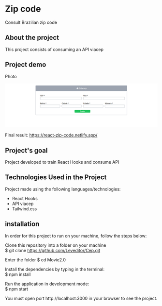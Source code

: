 # Zip code

Consult Brazilian zip code

## About the project

This project consists of consuming an API viacep

## Project demo

Photo

![Foto do projeto](projectPhoto.png)

Final result: https://react-zip-code.netlify.app/

## Project's goal

Project developed to train React Hooks and consume API

## Technologies Used in the Project

Project made using the following languages/technologies:

* React Hooks
* API viacep
* Tailwind.css

## installation

In order for this project to run on your machine, follow the steps below:

Clone this repository into a folder on your machine  
$ git clone https://github.com/Leveditor/Cep.git  

Enter the folder
$ cd Movie2.0  

Install the dependencies by typing in the terminal:  
$ npm install  

Run the application in development mode:  
$ npm start

You must open port http://localhost:3000 in your browser to see the project.
